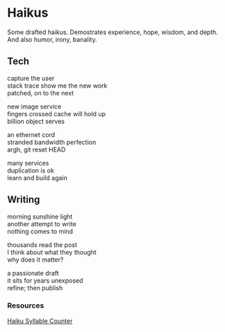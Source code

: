 # Haikus

Some drafted haikus. Demostrates experience, hope, wisdom, and depth. And also humor, irony, banality.

## Tech

capture the user  
stack trace show me the new work  
patched, on to the next  

new image service  
fingers crossed cache will hold up  
billion object serves  

an ethernet cord  
stranded bandwidth perfection  
argh, git reset HEAD  

many services  
duplication is ok  
learn and build again  

## Writing

morning sunshine light  
another attempt to write  
nothing comes to mind  

thousands read the post  
I think about what they thought  
why does it matter?  

a passionate draft  
it sits for years unexposed  
refine; then publish  

### Resources

[Haiku Syllable Counter](https://www.haikusyllablecounter.com/)

